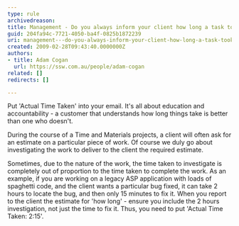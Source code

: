 ```yaml
---
type: rule
archivedreason: 
title: Management - Do you always inform your client how long a task took?
guid: 204fa94c-7721-4050-ba4f-0825b1872239
uri: management---do-you-always-inform-your-client-how-long-a-task-took
created: 2009-02-28T09:43:40.0000000Z
authors:
- title: Adam Cogan
  url: https://ssw.com.au/people/adam-cogan
related: []
redirects: []

---
```


Put 'Actual Time Taken' into your email. It's all about education and accountability - a customer that understands how long things take is better than one who doesn't.

During the course of a Time and Materials projects, a client will often ask for an estimate on a particular piece of work. Of course we duly go about investigating the work to deliver to the client the required estimate.

<!--endintro-->

Sometimes, due to the nature of the work, the time taken to investigate is completely out of proportion to the time taken to complete the work. As an example, if you are working on a legacy ASP application with loads of spaghetti code, and the client wants a particular bug fixed, it can take 2 hours to locate the bug, and then only 15 minutes to fix it. When you report to the client the estimate for 'how long' - ensure you include the 2 hours investigation, not just the time to fix it. Thus, you need to put 'Actual Time Taken: 2:15'.
